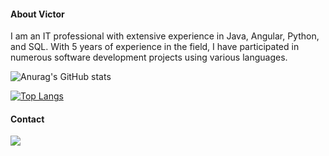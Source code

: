 #### About Victor

I am an IT professional with extensive experience in Java, Angular, Python, and SQL. With 5 years of experience in the field, I have participated in numerous software development projects using various languages.

![Anurag's GitHub stats](https://github-readme-stats.vercel.app/api?username=amaralzin9309&show_icons=true&theme=dark)

[![Top Langs](https://github-readme-stats.vercel.app/api/top-langs/?username=amaralzin9309)](https://github.com/anuraghazra/github-readme-stats)

#### Contact

<img src="https://img.shields.io/badge/LinkedIn-0077B5?style=for-the-badge&logo=linkedin&logoColor=white">
